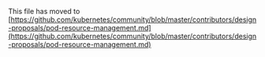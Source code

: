 This file has moved to [https://github.com/kubernetes/community/blob/master/contributors/design-proposals/pod-resource-management.md](https://github.com/kubernetes/community/blob/master/contributors/design-proposals/pod-resource-management.md)
